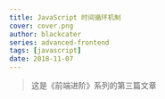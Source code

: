 ```yaml
---
title: JavaScript 时间循环机制
cover: cover.png
author: blackcater
series: advanced-frontend
tags: [javascript]
date: 2018-11-07
---
```


> 这是《前端进阶》系列的第三篇文章
